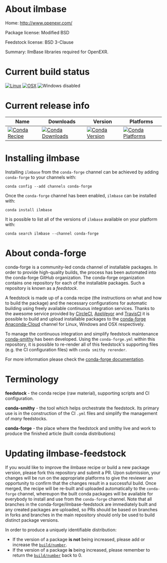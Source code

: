 About ilmbase
=============

Home: http://www.openexr.com/

Package license: Modified BSD

Feedstock license: BSD 3-Clause

Summary: IlmBase libraries required for OpenEXR.



Current build status
====================

[![Linux](https://img.shields.io/circleci/project/github/conda-forge/ilmbase-feedstock/master.svg?label=Linux)](https://circleci.com/gh/conda-forge/ilmbase-feedstock)
[![OSX](https://img.shields.io/travis/conda-forge/ilmbase-feedstock/master.svg?label=macOS)](https://travis-ci.org/conda-forge/ilmbase-feedstock)
![Windows disabled](https://img.shields.io/badge/Windows-disabled-lightgrey.svg)

Current release info
====================

| Name | Downloads | Version | Platforms |
| --- | --- | --- | --- |
| [![Conda Recipe](https://img.shields.io/badge/recipe-ilmbase-green.svg)](https://anaconda.org/conda-forge/ilmbase) | [![Conda Downloads](https://img.shields.io/conda/dn/conda-forge/ilmbase.svg)](https://anaconda.org/conda-forge/ilmbase) | [![Conda Version](https://img.shields.io/conda/vn/conda-forge/ilmbase.svg)](https://anaconda.org/conda-forge/ilmbase) | [![Conda Platforms](https://img.shields.io/conda/pn/conda-forge/ilmbase.svg)](https://anaconda.org/conda-forge/ilmbase) |

Installing ilmbase
==================

Installing `ilmbase` from the `conda-forge` channel can be achieved by adding `conda-forge` to your channels with:

```
conda config --add channels conda-forge
```

Once the `conda-forge` channel has been enabled, `ilmbase` can be installed with:

```
conda install ilmbase
```

It is possible to list all of the versions of `ilmbase` available on your platform with:

```
conda search ilmbase --channel conda-forge
```


About conda-forge
=================

conda-forge is a community-led conda channel of installable packages.
In order to provide high-quality builds, the process has been automated into the
conda-forge GitHub organization. The conda-forge organization contains one repository
for each of the installable packages. Such a repository is known as a *feedstock*.

A feedstock is made up of a conda recipe (the instructions on what and how to build
the package) and the necessary configurations for automatic building using freely
available continuous integration services. Thanks to the awesome service provided by
[CircleCI](https://circleci.com/), [AppVeyor](https://www.appveyor.com/)
and [TravisCI](https://travis-ci.org/) it is possible to build and upload installable
packages to the [conda-forge](https://anaconda.org/conda-forge)
[Anaconda-Cloud](https://anaconda.org/) channel for Linux, Windows and OSX respectively.

To manage the continuous integration and simplify feedstock maintenance
[conda-smithy](https://github.com/conda-forge/conda-smithy) has been developed.
Using the ``conda-forge.yml`` within this repository, it is possible to re-render all of
this feedstock's supporting files (e.g. the CI configuration files) with ``conda smithy rerender``.

For more information please check the [conda-forge documentation](https://conda-forge.org/docs/).

Terminology
===========

**feedstock** - the conda recipe (raw material), supporting scripts and CI configuration.

**conda-smithy** - the tool which helps orchestrate the feedstock.
                   Its primary use is in the construction of the CI ``.yml`` files
                   and simplify the management of *many* feedstocks.

**conda-forge** - the place where the feedstock and smithy live and work to
                  produce the finished article (built conda distributions)


Updating ilmbase-feedstock
==========================

If you would like to improve the ilmbase recipe or build a new
package version, please fork this repository and submit a PR. Upon submission,
your changes will be run on the appropriate platforms to give the reviewer an
opportunity to confirm that the changes result in a successful build. Once
merged, the recipe will be re-built and uploaded automatically to the
`conda-forge` channel, whereupon the built conda packages will be available for
everybody to install and use from the `conda-forge` channel.
Note that all branches in the conda-forge/ilmbase-feedstock are
immediately built and any created packages are uploaded, so PRs should be based
on branches in forks and branches in the main repository should only be used to
build distinct package versions.

In order to produce a uniquely identifiable distribution:
 * If the version of a package **is not** being increased, please add or increase
   the [``build/number``](https://conda.io/docs/user-guide/tasks/build-packages/define-metadata.html#build-number-and-string).
 * If the version of a package **is** being increased, please remember to return
   the [``build/number``](https://conda.io/docs/user-guide/tasks/build-packages/define-metadata.html#build-number-and-string)
   back to 0.
